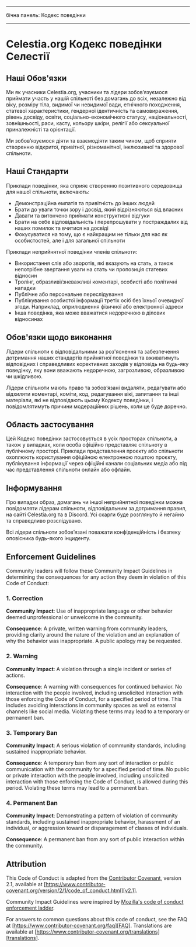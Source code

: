 - - -
бічна панель: Кодекс поведінки
- - -

# Celestia.org Кодекс поведінки Селестії

## Наші Обов'язки

Ми як учасники Celestia.org, учасники та лідери зобов’язуємося приймати участь у нашій спільноті без домагань до всіх, незалежно від віку, розміру тіла, видимої чи невидимої вади, етнічного походження, статевої характеристики, гендерної ідентичність та самовираження, рівень досвіду, освіти, соціально-економічного статусу, національності, зовнішньості, раси, касту, кольору шкіри, релігії або сексуальної приналежністі та орієнтації.

Ми зобов’язуємося діяти та взаємодіяти таким чином, щоб сприяти створенню відкритої, привітної, різноманітної, інклюзивної та здорової спільноти.

## Наші Стандарти

Приклади поведінки, яка сприяє створенню позитивного середовища для нашої спільноти, включають:

* Демонстраційна емпатія та привітність до інших людей
* Брати до уваги точки зору і досвід, який відрізняються від власних
* Давати та витончено приймати конструктивні відгуки
* Брати на себе відповідальність і перепрошувати у постраждалих від наших помилок та вчитися на досвіді
* Фокусуватися на тому, що є найкращим не тільки для нас як особистостей, але і для загальної спільноти

Приклади неприйнятної поведінки членів спільноти:

* Використання слів або зворотів, які вказують на стать, а також непотрібне звертання уваги на стать чи пропозиція статевих відносин
* Тролінг, образливі/зневажливі коментарі, особисті або політичні нападки
* Публічне або персональне переслідування
* Публікування особистої інформації третіх осіб без їхньої очевидної згоди. Наприклад, оприлюднення фізичної або електронної адреси
* Інша поведінка, яка може вважатися недоречною в ділових відносинах

## Обов'язки щодо виконання

Лідери спільноти є відповідальними за роз'яснення та забезпечення дотримання наших стандартів прийнятної поведінки та вживатимуть відповідних і справедливих корективних заходів у відповідь на будь-яку поведінку, яку вони вважають недоречною, загрозливою, образливою чи шкідливою.

Лідери спільноти мають право та зобов’язані видаляти, редагувати або відхиляти коментарі, коміти, код, редагування вікі, запитання та інші матеріали, які не відповідають цьому Кодексу поведінки, і повідомлятимуть причини модераційних рішень, коли це буде доречно.

## Область застосування

Цей Кодекс поведінки застосовується в усіх просторах спільноти, а також у випадках, коли особа офіційно представляє спільноту в публічному просторі. Приклади представлення проєкту або спільноти охоплюють користування офіційною електронною поштою проєкту, публікування інформації через офіційні канали соціальних медіа або під час представлення спільноти онлайн або офлайн.

## Інформування

Про випадки образ, домагань чи іншої неприйнятної поведінки можна повідомляти лідерам спільноти, відповідальним за дотримання правил, на сайті Celestia.org та в Discord. Усі скарги буде розглянуто й негайно та справедливо розслідувано.

Всі лідери спільноти зобов’язані поважати конфіденційність і безпеку оповісника будь-якого інциденту.

## Enforcement Guidelines

Community leaders will follow these Community Impact Guidelines in determining the consequences for any action they deem in violation of this Code of Conduct:

### 1. Correction

**Community Impact**: Use of inappropriate language or other behavior deemed unprofessional or unwelcome in the community.

**Consequence**: A private, written warning from community leaders, providing clarity around the nature of the violation and an explanation of why the behavior was inappropriate. A public apology may be requested.

### 2. Warning

**Community Impact**: A violation through a single incident or series of actions.

**Consequence**: A warning with consequences for continued behavior. No interaction with the people involved, including unsolicited interaction with those enforcing the Code of Conduct, for a specified period of time. This includes avoiding interactions in community spaces as well as external channels like social media. Violating these terms may lead to a temporary or permanent ban.

### 3. Temporary Ban

**Community Impact**: A serious violation of community standards, including sustained inappropriate behavior.

**Consequence**: A temporary ban from any sort of interaction or public communication with the community for a specified period of time. No public or private interaction with the people involved, including unsolicited interaction with those enforcing the Code of Conduct, is allowed during this period. Violating these terms may lead to a permanent ban.

### 4. Permanent Ban

**Community Impact**: Demonstrating a pattern of violation of community standards, including sustained inappropriate behavior, harassment of an individual, or aggression toward or disparagement of classes of individuals.

**Consequence**: A permanent ban from any sort of public interaction within the community.

## Attribution

This Code of Conduct is adapted from the [Contributor Covenant][homepage], version 2.1, available at [https://www.contributor-covenant.org/version/2/1/code_of_conduct.html][v2.1].

Community Impact Guidelines were inspired by [Mozilla's code of conduct enforcement ladder][Mozilla CoC].

For answers to common questions about this code of conduct, see the FAQ at [https://www.contributor-covenant.org/faq][FAQ]. Translations are available at [https://www.contributor-covenant.org/translations][translations].

[homepage]: https://www.contributor-covenant.org
[v2.1]: https://www.contributor-covenant.org/version/2/1/code_of_conduct.html
[Mozilla CoC]: https://github.com/mozilla/diversity
[FAQ]: https://www.contributor-covenant.org/faq
[translations]: https://www.contributor-covenant.org/translations
